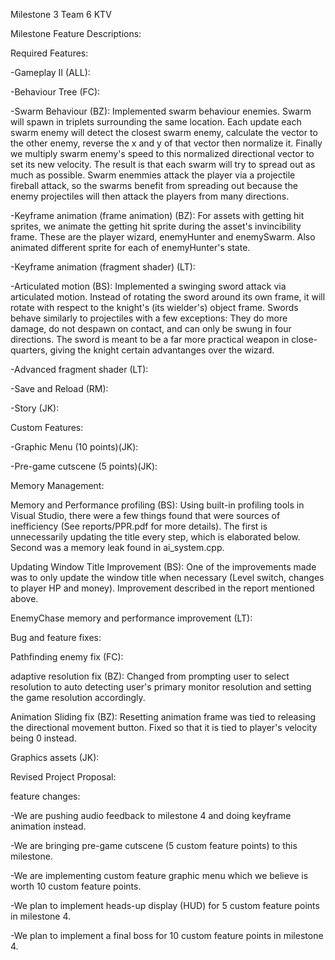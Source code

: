 Milestone 3 Team 6 KTV

Milestone Feature Descriptions:

Required Features:

-Gameplay II (ALL):

-Behaviour Tree (FC):

-Swarm Behaviour (BZ): Implemented swarm behaviour enemies. Swarm will spawn in triplets surrounding the same location. Each update each swarm enemy will detect the closest swarm enemy, calculate the vector to the other enemy, reverse the x and y of that vector then normalize it. Finally we multiply swarm enemy's speed to this normalized directional vector to set its new velocity. The result is that each swarm will try to spread out as much as possible. Swarm enemmies attack the player via a projectile fireball attack, so the swarms benefit from spreading out because the enemy projectiles will then attack the players from many directions.

-Keyframe animation (frame animation) (BZ): For assets with getting hit sprites, we animate the getting hit sprite during the asset's invincibility frame. These are the player wizard, enemyHunter and enemySwarm. Also animated different sprite for each of enemyHunter's state.

-Keyframe animation (fragment shader) (LT):

-Articulated motion (BS): Implemented a swinging sword attack via articulated motion. Instead of rotating the sword around its own frame, it will rotate with respect to the knight's (its wielder's) object frame. Swords behave similarly to projectiles with a few exceptions: They do more damage, do not despawn on contact, and can only be swung in four directions. The sword is meant to be a far more practical weapon in close-quarters, giving the knight certain advantanges over the wizard.

-Advanced fragment shader (LT):

-Save and Reload (RM):

-Story (JK):

Custom Features:

-Graphic Menu (10 points)(JK):

-Pre-game cutscene (5 points)(JK):

Memory Management:

Memory and Performance profiling (BS): Using built-in profiling tools in Visual Studio, there were a few things found that were sources of inefficiency (See reports/PPR.pdf for more details). The first is unnecessarily updating the title every step, which is elaborated below. Second was a memory leak found in ai_system.cpp.

Updating Window Title Improvement (BS): One of the improvements made was to only update the window title when necessary (Level switch, changes to player HP and money). Improvement described in the report mentioned above. 

EnemyChase memory and performance improvement (LT): 

Bug and feature fixes: 

Pathfinding enemy fix (FC):

adaptive resolution fix (BZ): Changed from prompting user to select resolution to auto detecting user's primary monitor resolution and setting the game resolution accordingly.

Animation Sliding fix (BZ): Resetting animation frame was tied to releasing the directional movement button. Fixed so that it is tied to player's velocity being 0 instead.

Graphics assets (JK):

Revised Project Proposal:

feature changes:

-We are pushing audio feedback to milestone 4 and doing keyframe animation instead.

-We are bringing pre-game cutscene (5 custom feature points) to this milestone.

-We are implementing custom feature graphic menu which we believe is worth 10 custom feature points. 

-We plan to implement heads-up display (HUD) for 5 custom feature points in milestone 4.

-We plan to implement a final boss for 10 custom feature points in milestone 4.

